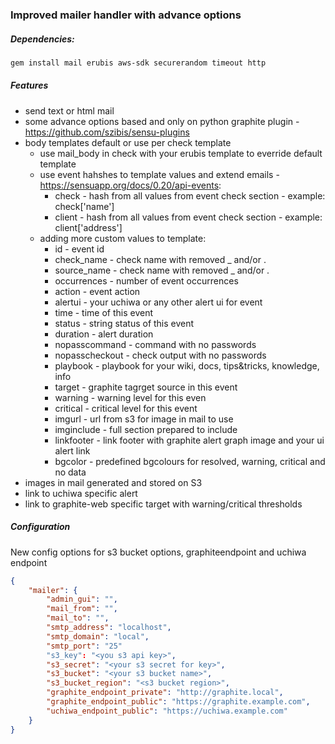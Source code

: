 ### Improved mailer handler with advance options

##### Dependencies:

```bash
gem install mail erubis aws-sdk securerandom timeout http
```

##### Features

* send text or html mail
* some advance options based and only on python graphite plugin - https://github.com/szibis/sensu-plugins
* body templates default or use per check template
  * use mail_body in check with your erubis template to everride default template
  * use event hahshes to template values and extend emails - https://sensuapp.org/docs/0.20/api-events:
      * check - hash from all values from event check section - example: check['name']
      * client - hash from all values from event check section - example: client['address']
  * adding more custom values to template:
      * id - event id
      * check_name - check name with removed _ and/or .
      * source_name - check name with removed _ and/or .
      * occurrences - number of event occurrences
      * action - event action
      * alertui - your uchiwa or any other alert ui for event
      * time - time of this event
      * status - string status of this event
      * duration - alert duration
      * nopasscommand - command with no passwords
      * nopasscheckout - check output with no passwords
      * playbook - playbook for your wiki, docs, tips&tricks, knowledge, info
      * target - graphite tagrget source in this event
      * warning - warning level for this even
      * critical - critical level for this event
      * imgurl - url from s3 for image in mail to use
      * imginclude - full <a href....> section prepared to include
      * linkfooter - link footer with graphite alert graph image and your ui alert link
      * bgcolor - predefined bgcolours for resolved, warning, critical and no data
* images in mail generated and stored on S3
* link to uchiwa specific alert
* link to graphite-web specific target with warning/critical thresholds

##### Configuration

New config options for s3 bucket options, graphiteendpoint and uchiwa endpoint

```json
{
    "mailer": {
        "admin_gui": "",
        "mail_from": "",
        "mail_to": "",
        "smtp_address": "localhost",
        "smtp_domain": "local",
        "smtp_port": "25"
        "s3_key": "<you s3 api key>",
        "s3_secret": "<your s3 secret for key>",
        "s3_bucket": "<your s3 bucket name>",
        "s3_bucket_region": "<s3 bucket region>",
        "graphite_endpoint_private": "http://graphite.local",
        "graphite_endpoint_public": "https://graphite.example.com",
        "uchiwa_endpoint_public": "https://uchiwa.example.com"
    }
}
```
